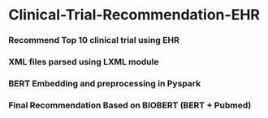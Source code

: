 # Clinical-Trial-Recommendation-EHR

### Recommend Top 10 clinical trial using EHR

### XML files parsed using LXML module

### BERT Embedding and preprocessing in Pyspark

### Final Recommendation Based on BIOBERT (BERT + Pubmed)
